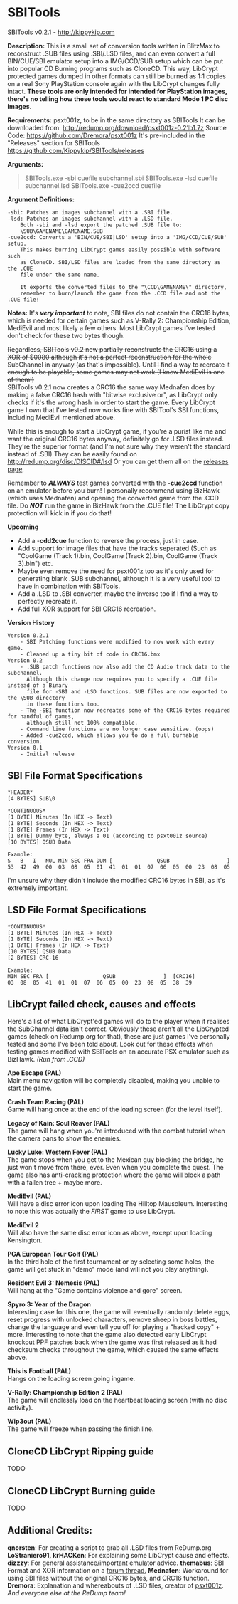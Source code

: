 

# SBITools
SBITools v0.2.1 - http://kippykip.com

**Description:**
   This is a small set of conversion tools written in BlitzMax to reconstruct .SUB files using .SBI/.LSD files, and can even convert a full BIN/CUE/SBI emulator setup into a IMG/CCD/SUB setup which can be put into popular CD Burning programs such as CloneCD.
   This way, LibCrypt protected games dumped in other formats can still be burned as 1:1 copies on a real Sony PlayStation console again with the LibCrypt changes fully intact.
   **These tools are only intended for intended for PlayStation images, there's no telling how these tools would react to standard Mode 1 PC disc images.**

**Requirements:**
   psxt001z, to be in the same directory as SBITools
   It can be downloaded from: http://redump.org/download/psxt001z-0.21b1.7z
   Source Code: https://github.com/Dremora/psxt001z
   It's pre-included in the "Releases" section for SBITools
   https://github.com/Kippykip/SBITools/releases

**Arguments:**
> SBITools.exe -sbi cuefile subchannel.sbi
> SBITools.exe -lsd cuefile subchannel.lsd
> SBITools.exe -cue2ccd cuefile

**Argument Definitions:**

    -sbi: Patches an images subchannel with a .SBI file.
    -lsd: Patches an images subchannel with a .LSD file.
	    Both -sbi and -lsd export the patched .SUB file to:
	    \SUB\GAMENAME\GAMENAME.SUB
    -cue2ccd: Converts a 'BIN/CUE/SBI|LSD' setup into a 'IMG/CCD/CUE/SUB' setup.
	    This makes burning LibCrypt games easily possible with software such
	    as CloneCD. SBI/LSD files are loaded from the same directory as the .CUE
		file under the same name.
		
	    It exports the converted files to the "\CCD\GAMENAME\" directory, 
	    remember to burn/launch the game from the .CCD file and not the .CUE file!

**Notes:** 
   It's ***very important*** to note, SBI files do not contain the CRC16 bytes, which is needed for certain games such as V-Rally 2: Championship Edition, MediEvil and most likely a few others. Most LibCrypt games I've tested don't check for these two bytes though.  
   
   ~~Regardless, SBITools v0.2 now partially reconstructs the CRC16 using a XOR of $0080 although it's not a perfect reconstruction for the whole SubChannel in anyway (as that's impossible). 
   Until I find a way to recreate it enough to be playable, some games may not work (I know MediEvil is one of them!)~~  
   SBITools v0.2.1 now creates a CRC16 the same way Mednafen does by making a false CRC16 hash with "bitwise exclusive or", as LibCrypt only checks if it's the wrong hash in order to start the game. Every LibCrypt game I own that I've tested now works fine with SBITool's SBI functions, including MediEvil mentioned above.

While this is enough to start a LibCrypt game, if you're a purist like me and want the original CRC16 bytes anyway, definitely go for .LSD files instead. They're the superior format (and I'm not sure why they weren't the standard instead of .SBI)
They can be easily found on http://redump.org/disc/DISCID#/lsd
Or you can get them all on the [releases page](https://github.com/Kippykip/SBITools/releases).

   Remember to ***ALWAYS*** test games converted with the **-cue2ccd** function on an emulator before you burn! I personally recommend using BizHawk (which uses Mednafen) and opening the converted game from the .CCD file. 
   Do ***NOT*** run the game in BizHawk from the .CUE file! The LibCrypt copy protection will kick in if you do that!
   
**Upcoming**
 - Add a -**cdd2cue** function to reverse the process, just in case.
 - Add support for image files that have the tracks seperated (Such as "CoolGame (Track 1).bin, CoolGame (Track 2).bin, CoolGame (Track 3).bin") etc.
 - Maybe even remove the need for psxt001z too as it's only used for
   generating blank .SUB subchannel, although it is a very useful tool to have in combination with SBITools.
 - Add a .LSD to .SBI converter, maybe the inverse too if I find a way to perfectly recreate it.
 - Add full XOR support for SBI CRC16 recreation.

**Version History**

    Version 0.2.1
        - SBI Patching functions were modified to now work with every game.
        - Cleaned up a tiny bit of code in CRC16.bmx
    Version 0.2
	    - .SUB patch functions now also add the CD Audio track data to the subchannel. 
		  Although this change now requires you to specify a .CUE file instead of a Binary 
		  file for -SBI and -LSD functions. SUB files are now exported to the \SUB directory
		  in these functions too.
		- The -SBI function now recreates some of the CRC16 bytes required for handful of games,
		  although still not 100% compatible.
		- Command line functions are no longer case sensitive. (oops)
		- Added -cue2ccd, which allows you to do a full burnable conversion.
    Version 0.1
	    - Initial release
## SBI File Format Specifications

    *HEADER*
    [4 BYTES] SUB\0
    
    *CONTINUOUS*
    [1 BYTE] Minutes (In HEX -> Text)
    [1 BYTE] Seconds (In HEX -> Text)
    [1 BYTE] Frames (In HEX -> Text)
    [1 BYTE] Dummy byte, always a 01 (according to psxt001z source)
    [10 BYTES] QSUB Data
    
    Example:
    S   B   I   NUL MIN SEC FRA DUM [              QSUB                  ]
    53  42  49  00  03  08  05  01  41  01  01  07  06  05  00  23  08  05
I'm unsure why they didn't include the modified CRC16 bytes in SBI, as it's extremely important.
## LSD File Format Specifications

    *CONTINUOUS*
    [1 BYTE] Minutes (In HEX -> Text)
    [1 BYTE] Seconds (In HEX -> Text)
    [1 BYTE] Frames (In HEX -> Text)
    [10 BYTES] QSUB Data
    [2 BYTES] CRC-16
    
    Example:
    MIN SEC FRA [                 QSUB               ]  [CRC16]
    03  08  05  41  01  01  07  06  05  00  23  08  05  38  39
    
## LibCrypt failed check, causes and effects
Here's a list of what LibCrypt'ed games will do to the player when it realises the SubChannel data isn't correct. Obviously these aren't all the LibCrypted games (check on Redump.org for that), these are just games I've personally tested and some I've been told about.
Look out for these effects when testing games modified with SBITools on an accurate PSX emulator such as BizHawk. *(Run from .CCD)*

**Ape Escape (PAL)**\
Main menu navigation will be completely disabled, making you unable to start the game.

**Crash Team Racing (PAL)**\
Game will hang once at the end of the loading screen (for the level itself).

**Legacy of Kain: Soul Reaver (PAL)**\
The game will hang when you're introduced with the combat tutorial when the camera pans to show the enemies.

**Lucky Luke: Western Fever (PAL)**\
The game stops when you get to the Mexican guy blocking the bridge, he just won't move from there, ever. Even when you complete the quest.
The game also has anti-cracking protection where the game will block a path with a fallen tree + maybe more.

**MediEvil (PAL)**\
Will have a disc error icon upon loading The Hilltop Mausoleum. Interesting to note this was actually the *FIRST* game to use LibCrypt.

**MediEvil 2**\
Will also have the same disc error icon as above, except upon loading Kensington.

**PGA European Tour Golf (PAL)**\
In the third hole of the first tournament or by selecting some holes, the game will get stuck in "demo" mode (and will not you play anything).

**Resident Evil 3: Nemesis (PAL)**\
Will hang at the "Game contains violence and gore" screen.

**Spyro 3: Year of the Dragon**\
Interesting case for this one, the game will eventually randomly delete eggs, reset progress with unlocked characters, remove sheep in boss battles, change the language and even tell you off for playing a "hacked copy" + more.
Interesting to note that the game also detected early LibCrypt knockout PPF patches back when the game was first released as it had checksum checks throughout the game, which caused the same effects above.

**This is Football (PAL)**\
Hangs on the loading screen going ingame.

**V-Rally: Championship Edition 2 (PAL)**\
The game will endlessly load on the heartbeat loading screen (with no disc activity).

**Wip3out (PAL)**\
The game will freeze when passing the finish line.

## CloneCD LibCrypt Ripping guide
TODO
## CloneCD LibCrypt Burning guide
TODO
## Additional Credits:
**qnorsten**: For creating a script to grab all .LSD files from ReDump.org
**LoStraniero91, krHACKen**: For explaining some LibCrypt cause and effects.
**dizzzy**: For general assistance/important emulator advice.
**themabus**: SBI Format and XOR information on a [forum thread.](http://forum.redump.org/post/17317/#p17317)
**Mednafen**: Workaround for using SBI files without the original CRC16 bytes, and CRC16 function.
**Dremora**: Explanation and whereabouts of .LSD files, creator of [psxt001z](https://github.com/Dremora/psxt001z/).
*And everyone else at the ReDump team!*
